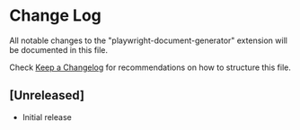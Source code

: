 # Change Log

All notable changes to the "playwright-document-generator" extension will be documented in this file.

Check [Keep a Changelog](http://keepachangelog.com/) for recommendations on how to structure this file.

## [Unreleased]

- Initial release